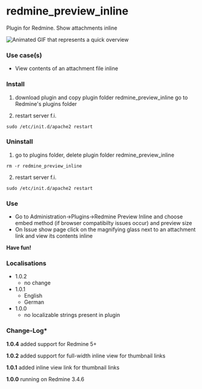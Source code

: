 # redmine_preview_inline

Plugin for Redmine. Show attachments inline 

![Animated GIF that represents a quick overview](/doc/Overview.gif)

### Use case(s)

* View contents of an attachment file inline

### Install

1. download plugin and copy plugin folder redmine_preview_inline go to Redmine's plugins folder 

2. restart server f.i.  

`sudo /etc/init.d/apache2 restart`

### Uninstall

1. go to plugins folder, delete plugin folder redmine_preview_inline

`rm -r redmine_preview_inline`

2. restart server f.i. 

`sudo /etc/init.d/apache2 restart`

### Use

* Go to Administration->Plugins->Redmine Preview Inline and choose embed method (if browser compatibilty issues occur) and preview size
* On Issue show page click on the magnifying glass next to an attachment link and view its contents inline

**Have fun!**

### Localisations

* 1.0.2
  - no change
* 1.0.1 
  - English
  - German
* 1.0.0 
  - no localizable strings present in plugin

### Change-Log* 

**1.0.4** added support for Redmine 5+

**1.0.2** added support for full-width inline view for thumbnail links 

**1.0.1** added inline view link for thumbnail links  

**1.0.0** running on Redmine 3.4.6